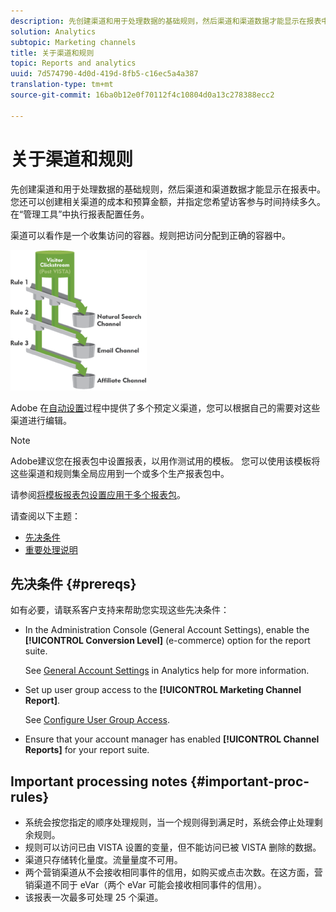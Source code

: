 ```yaml
---
description: 先创建渠道和用于处理数据的基础规则，然后渠道和渠道数据才能显示在报表中。您还可以创建相关渠道的成本和预算金额，并指定您希望访客参与时间持续多久。在“管理工具”中执行报表配置任务。
solution: Analytics
subtopic: Marketing channels
title: 关于渠道和规则
topic: Reports and analytics
uuid: 7d574790-4d0d-419d-8fb5-c16ec5a4a387
translation-type: tm+mt
source-git-commit: 16ba0b12e0f70112f4c10804d0a13c278388ecc2

---
```



# 关于渠道和规则

先创建渠道和用于处理数据的基础规则，然后渠道和渠道数据才能显示在报表中。您还可以创建相关渠道的成本和预算金额，并指定您希望访客参与时间持续多久。在“管理工具”中执行报表配置任务。

渠道可以看作是一个收集访问的容器。规则把访问分配到正确的容器中。

![](assets/buckets_2.png)

Adobe 在[自动设置](/help/components/c-marketing-channels/c-channel-autosetup.md)过程中提供了多个预定义渠道，您可以根据自己的需要对这些渠道进行编辑。

>[!NOTE]
>
>Adobe建议您在报表包中设置报表，以用作测试用的模板。 您可以使用该模板将这些渠道和规则集全局应用到一个或多个生产报表包中。
>
>请参阅[将模板报表包设置应用于多个报表包](/help/components/c-marketing-channels/t-template.md)。

请查阅以下主题：

* [先决条件](/help/components/c-marketing-channels/c-channels-rules.md#prereqs)
* [重要处理说明](/help/components/c-marketing-channels/c-channels-rules.md#important-proc-rules)

## 先决条件 {#prereqs}

如有必要，请联系客户支持来帮助您实现这些先决条件：

* In the Administration Console (General Account Settings), enable the **[!UICONTROL Conversion Level]** (e-commerce) option for the report suite.

   See [General Account Settings](https://marketing.adobe.com/resources/help/en_US/reference/general_acct_settings_admin.html) in Analytics help for more information.

* Set up user group access to the **[!UICONTROL Marketing Channel Report]**.

   See [Configure User Group Access](/help/components/c-marketing-channels/t-user-groups.md).

* Ensure that your account manager has enabled **[!UICONTROL Channel Reports]** for your report suite.

## Important processing notes {#important-proc-rules}

* 系统会按您指定的顺序处理规则，当一个规则得到满足时，系统会停止处理剩余规则。
* 规则可以访问已由 VISTA 设置的变量，但不能访问已被 VISTA 删除的数据。
* 渠道只存储转化量度。流量量度不可用。
* 两个营销渠道从不会接收相同事件的信用，如购买或点击次数。在这方面，营销渠道不同于 eVar（两个 eVar 可能会接收相同事件的信用）。
* 该报表一次最多可处理 25 个渠道。

